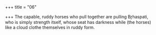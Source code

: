 +++
title = "06"

+++
The capable, ruddy horses who pull together are pulling Br̥haspati, who is simply strength itself, whose seat has darkness while (the horses)  like a cloud clothe themselves in ruddy form.  